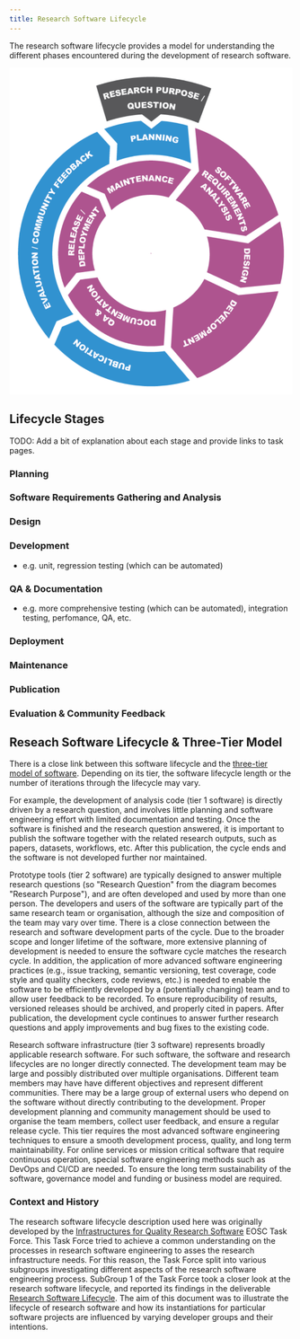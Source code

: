 ```yaml
---
title: Research Software Lifecycle
---
```



The research software lifecycle provides a model for understanding the different phases
encountered during the development of research software.

<p align="center"><img src="../../images/rs-lifecycle.png" width="600" alt-text="Research software lifecycle" /></p>

## Lifecycle Stages

TODO: Add a bit of explanation about each stage and provide links to task pages.

### Planning

### Software Requirements Gathering and Analysis

### Design

### Development

- e.g. unit, regression testing (which can be automated)

### QA & Documentation

- e.g. more comprehensive testing (which can be automated), integration testing, perfomance, QA, etc.

### Deployment

### Maintenance

### Publication

### Evaluation & Community Feedback

## Reseach Software Lifecycle & Three-Tier Model

There is a close link between this software lifecycle and the [three-tier model of software](/three_tier_view). 
Depending on its tier, the software lifecycle length or the number of iterations through the lifecycle may vary. 

For example, the development of analysis code (tier 1 software) is directly driven
by a research question, and involves little planning and software engineering effort with limited documentation and testing. 
Once the software is finished and the research question answered, it is important to publish the software together with 
the related research outputs, such as papers, datasets, workflows, etc. After this publication, the cycle ends and the software
is not developed further nor maintained.

Prototype tools (tier 2 software) are typically designed to answer multiple research questions (so "Research Question" from the diagram 
becomes "Research Purpose"), and are often developed and used by more than one person. The developers and users of the
software are typically part of the same research team or organisation, although the size and composition of the team may vary over time. 
There is a close connection between the research and software development parts of the cycle. 
Due to the broader scope and longer lifetime of the software, more extensive planning of development is needed to ensure 
the software cycle matches the research cycle. In addition, the application of more advanced software engineering practices 
(e.g., issue tracking, semantic versioning, test coverage, code style and quality checkers, code reviews, etc.) is needed
to enable the software to be efficiently developed by a (potentially changing) team and to allow user feedback to be recorded. 
To ensure reproducibility of results, versioned releases should
be archived, and properly cited in papers. 
After publication, the development cycle continues to answer further research questions and apply improvements and bug fixes to the existing code.

Research software infrastructure (tier 3 software) represents broadly applicable research software. For such software,
the software and research lifecycles are no longer directly connected.
The development team may be large and possibly distributed over multiple organisations.
Different team members may have have different objectives and represent different communities.
There may be a large
group of external users who depend on the software without directly contributing to the development.
Proper development planning and community management should be used to organise the team members,
collect user feedback, and ensure a regular release cycle.
This tier requires the most advanced software engineering techniques to ensure a smooth development process, quality, and long term
maintainability. For online services or mission critical software that require continuous operation, special software engineering methods such as DevOps and CI/CD are needed. 
To ensure the long term sustainability of the software, governance model and funding or business model are required.

### Context and History

The research software lifecycle description used here was originally developed by the [Infrastructures for Quality Research Software](https://eosc.eu/advisory-groups/infrastructures-quality-research-software/)
EOSC Task Force. This Task Force tried to achieve a common understanding on the processes in research software engineering to asses the research infrastructure needs. 
For this reason, the Task Force split into various subgroups investigating different aspects of the research software engineering process. 
SubGroup 1 of the Task Force took a closer look at the research software lifecycle, and reported its findings in the deliverable [Research Software Lifecycle](https://doi.org/10.5281/zenodo.8324828). 
The aim of this document was to illustrate the lifecycle of research software and how its instantiations for particular software projects are influenced by varying developer groups and their intentions. 
